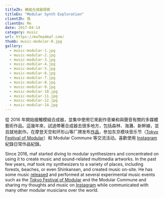 ```yaml
---
titleZh: 模組合成器探索
titleEn: "Modular Synth Exploration"
clientZh: 我
clientEn: Me
date: 2017-04-14
category: music
url: https://mafmadmaf.com/
thumb: music-modular-0.jpg
gallery:
  - music-modular-1.jpg
  - music-modular-2.jpg
  - music-modular-3.jpg
  - music-modular-4.jpg
  - music-modular-5.jpg
  - music-modular-6.jpg
  - music-modular-7.jpg
  - music-modular-8.jpg
  - music-modular-9.jpg
  - music-modular-10.jpg
  - music-modular-11.jpg
  - music-modular-12.jpg
  - music-modular-14.jpg
---
```


從 2016 年開始接觸模組合成器，並集中使用它來創作音樂和與聲音有關的多媒體藝術作品。這幾年來，試過帶著合成器去很多地方，包括森林、海灘、新幹線，並且就地創作。在摩登天空和环形山等厂牌发布[作品](https://maf-works.com/work/crater-monde-vol.1)，参加东京模块音乐节（[Tokyo Festival of Modular](https://tfom.info/tfom-2018)）和 Modular Commune 等交流活动。喜歡使用 [Instagram](https://www.instagram.com/mafmadmaf/) 紀錄日常作品紀錄。

<!-- lang -->

Since 2016, maf started diving to modular synthesizers and concentrated on using it to create music and sound-related multimedia artworks. In the past few years, maf took my synthesizers to a variety of places, including forests, beaches, or even Shinkansen, and created music on-site. He has some music [released](https://maf-works.com/work/crater-monde-vol.1) and performed at several experimental music events such as the [Tokyo Festival of Modular](https://tfom.info/tfom-2018) and the Modular Commune and sharing my thoughts and music on [Instagram](https://www.instagram.com/mafmadmaf/) while communicated with many other modular musicians over the world.
